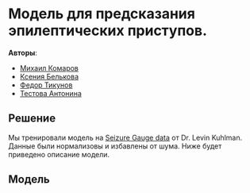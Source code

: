 # Модель для предсказания эпилептических приступов.
**Авторы**:
* [Михаил Комаров](https://github.com/AsphodelRem)
* [Ксения Белькова](https://github.com/AsphodelRem)
* [Федор Тикунов](https://github.com/AsphodelRem)
* [Тестова Антонина](https://github.com/teektonik)
## Решение
Мы тренировали модель на [Seizure Gauge data](https://www.epilepsyecosystem.org/) от Dr. Levin Kuhlman. Данные были нормализовы и избавлены от шума. Ниже будет приведено описание модели.
## Модель
